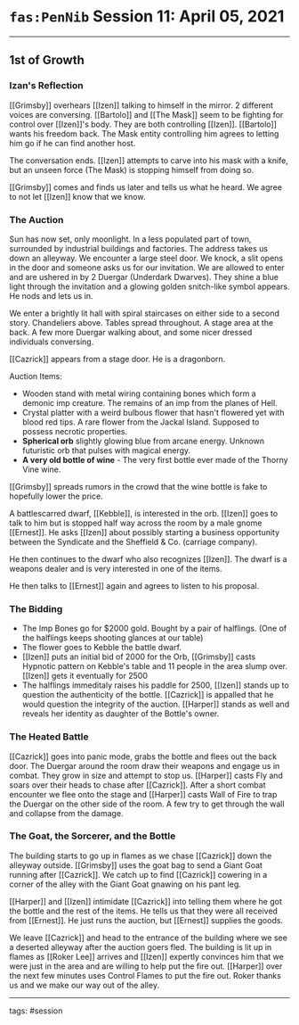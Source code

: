 # `fas:PenNib` Session 11: April 05, 2021
---

## 1st of Growth

### Izan's Reflection

[[Grimsby]] overhears [[Izen]] talking to himself in the mirror. 2 different voices are conversing. 
[[Bartolo]] and [[The Mask]] seem to be fighting for control over [[Izen]]'s body. They are both controlling [[Izen]]. [[Bartolo]] wants his freedom back. The Mask entity controlling him agrees to letting him go if he can find another host.

The conversation ends. [[Izen]] attempts to carve into his mask with a knife, but an unseen force (The Mask) is stopping himself from doing so.

[[Grimsby]] comes and finds us later and tells us what he heard.
We agree to not let [[Izen]] know that we know.

### The Auction

Sun has now set, only moonlight. In a less populated part of town, surrounded by industrial buildings and factories. The address takes us down an alleyway. We encounter a large steel door. We knock, a slit opens in the door and someone asks us for our invitation. We are allowed to enter and are ushered in by 2 Duergar (Underdark Dwarves). They shine a blue light through the invitation and a glowing golden snitch-like symbol appears. He nods and lets us in.

We enter a brightly lit hall with spiral staircases on either side to a second story. Chandeliers above. Tables spread throughout. A stage area at the back. A few more Duergar walking about, and some nicer dressed individuals conversing.

[[Cazrick]] appears from a stage door. He is a dragonborn. 

Auction Items:
- Wooden stand with metal wiring containing bones which form a demonic imp creature. The remains of an imp from the planes of Hell.
- Crystal platter with a weird bulbous flower that hasn't flowered yet with blood red tips. A rare flower from the Jackal Island. Supposed to possess necrotic properties.
- **Spherical orb** slightly glowing blue from arcane energy. Unknown futuristic orb that pulses with magical energy.
- **A very old bottle of wine** - The very first bottle ever made of the Thorny Vine wine.

[[Grimsby]] spreads rumors in the crowd that the wine bottle is fake to hopefully lower the price. 

A battlescarred dwarf, [[Kebble]], is interested in the orb. [[Izen]] goes to talk to him but is stopped half way across the room by a male gnome [[Ernest]]. He asks [[Izen]] about possibly starting a business opportunity between the Syndicate and the Sheffield & Co. (carriage company).

He then continues to the dwarf who also recognizes [[Izen]]. The dwarf is a weapons dealer and is very interested in one of the items.

He then talks to [[Ernest]] again and agrees to listen to his proposal.

### The Bidding
- The Imp Bones go for $2000 gold. Bought by a pair of halflings. (One of the halflings keeps shooting glances at our table)
- The flower goes to Kebble the battle dwarf.
- [[Izen]] puts an initial bid of $2000$ for the Orb, [[Grimsby]] casts Hypnotic pattern on Kebble's table and 11 people in the area slump over. [[Izen]] gets it eventually for $2500$
- The halflings immeditaly raises his paddle for $2500$, [[Izen]] stands up to question the authenticity of the bottle. [[Cazrick]] is appalled that he would question the integrity of the auction. [[Harper]] stands as well and reveals her identity as daughter of the Bottle's owner. 

### The Heated Battle
[[Cazrick]] goes into panic mode, grabs the bottle and flees out the back door. The Duergar around the room draw their weapons and engage us in combat. They grow in size and attempt to stop us. [[Harper]] casts Fly and soars over their heads to chase after [[Cazrick]]. After a short combat encounter we flee onto the stage and [[Harper]] casts Wall of Fire to trap the Duergar on the other side of the room. A few try to get through the wall and collapse from the damage. 

### The Goat, the Sorcerer, and the Bottle
The building starts to go up in flames as we chase [[Cazrick]] down the alleyway outside. [[Grimsby]] uses the goat bag to send a Giant Goat running after [[Cazrick]]. We catch up to find [[Cazrick]] cowering in a corner of the alley with the Giant Goat gnawing on his pant leg.

[[Harper]] and [[Izen]] intimidate [[Cazrick]] into telling them where he got the bottle and the rest of the items. He tells us that they were all received from [[Ernest]]. He just runs the auction, but [[Ernest]] supplies the goods.

We leave [[Cazrick]] and head to the entrance of the building where we see a deserted alleyway after the auction goers fled. The building is lit up in flames as [[Roker Lee]] arrives and [[Izen]] expertly convinces him that we were just in the area and are willing to help put the fire out. [[Harper]] over the next few minutes uses Control Flames to put the fire out. Roker thanks us and we make our way out of the alley.

---

tags: #session